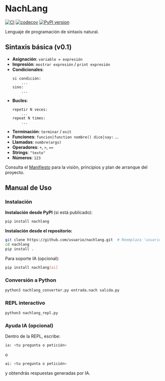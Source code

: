 # NachLang

[![CI](https://github.com/usuario/nachlang/actions/workflows/ci.yml/badge.svg)](https://github.com/usuario/nachlang/actions/workflows/ci.yml)
[![codecov](https://codecov.io/gh/usuario/nachlang/branch/main/graph/badge.svg)](https://codecov.io/gh/usuario/nachlang)
[![PyPI version](https://badge.fury.io/py/nachlang.svg)](https://badge.fury.io/py/nachlang)

Lenguaje de programación de sintaxis natural.

## Sintaxis básica (v0.1)

- **Asignación**: `variable = expresión`
- **Impresión**: `mostrar expresión` / `print expresión`
- **Condicionales**:
  ```nachlang
  si condición:
      ...
  sino:
      ...
  ```
- **Bucles**:
  ```nachlang
  repetir N veces:
      ...
  repeat N times:
      ...
  ```
- **Terminación**: `terminar` / `exit`
- **Funciones**: `funcion|function nombre() dice|say:` ...
- **Llamadas**: `nombre(args)`
- **Operadores**: `+`, `>`, `==`
- **Strings**: `"texto"`
- **Números**: `123`

Consulta el [Manifiesto](MANIFIESTO.md) para la visión, principios y plan de arranque del proyecto.

## Manual de Uso

### Instalación

**Instalación desde PyPI** (si está publicado):

```bash
pip install nachlang
```

**Instalación desde el repositorio:**

```bash
git clone https://github.com/usuario/nachlang.git  # Reemplaza 'usuario' según corresponda
cd nachlang
pip install .
```

Para soporte IA (opcional):

```bash
pip install nachlang[ai]
```

### Conversión a Python

```bash
python3 nachlang_converter.py entrada.nach salida.py
```

### REPL interactivo

```bash
python3 nachlang_repl.py
```

### Ayuda IA (opcional)

Dentro de la REPL, escribe:

```bash
ia: <tu pregunta o petición>
```
o
```bash
ai: <tu pregunta o petición>
```

y obtendrás respuestas generadas por IA.
